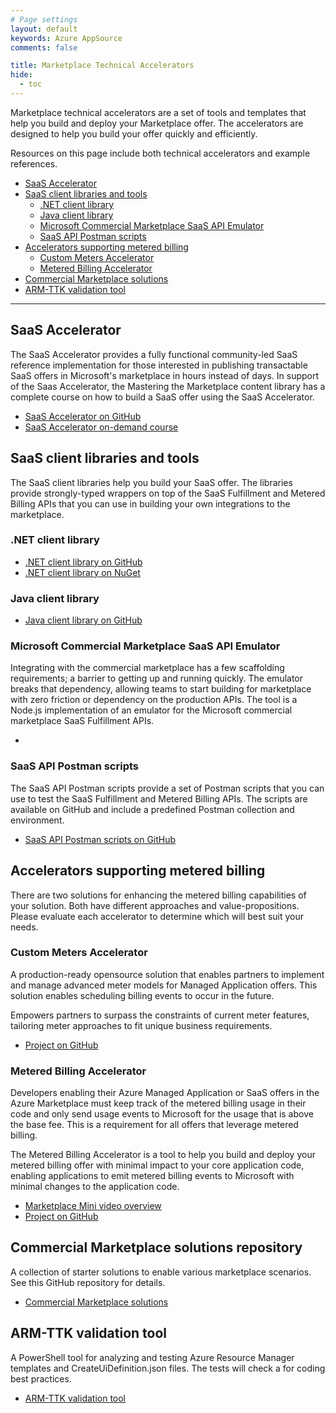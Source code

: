 ```yaml
---
# Page settings
layout: default
keywords: Azure AppSource
comments: false

title: Marketplace Technical Accelerators
hide:
  - toc
---
```


Marketplace technical accelerators are a set of tools and templates that help you build and deploy your Marketplace offer. The accelerators are designed to help you build your offer quickly and efficiently.

Resources on this page include both technical accelerators and example references.

<!-- no toc -->
- [SaaS Accelerator](#saas-accelerator)
- [SaaS client libraries and tools](#saas-client-libraries-and-tools)
    - [.NET client library](#net-client-library)
    - [Java client library](#java-client-library)
    - [Microsoft Commercial Marketplace SaaS API Emulator](#microsoft-commercial-marketplace-saas-api-emulator)
    - [SaaS API Postman scripts](#saas-api-postman-scripts)
- [Accelerators supporting metered billing](#accelerators-supporting-metered-billing)
    - [Custom Meters Accelerator](#custom-meters-accelerator)
    - [Metered Billing Accelerator](#metered-billing-accelerator)
- [Commercial Marketplace solutions](#commercial-marketplace-solutions)
- [ARM-TTK validation tool](#arm-ttk-validation-tool)

---

## SaaS Accelerator

The SaaS Accelerator provides a fully functional community-led SaaS reference implementation for those interested in publishing transactable SaaS offers in Microsoft's marketplace in hours instead of days. In support of the Saas Accelerator, the Mastering the Marketplace content library has a complete course on how to build a SaaS offer using the SaaS Accelerator.

- [SaaS Accelerator on GitHub](https://github.com/Azure/Commercial-Marketplace-SaaS-Accelerator)
- [SaaS Accelerator on-demand course](../saas-accelerator/index.md)

## SaaS client libraries and tools

The SaaS client libraries help you build your SaaS offer. The libraries provide strongly-typed wrappers on top of the SaaS Fulfillment and Metered Billing APIs that you can use in building your own integrations to the marketplace.

### .NET client library

- [.NET client library on GitHub](https://github.com/microsoft/commercial-marketplace-client-dotnet)
- [.NET client library on NuGet](https://www.nuget.org/packages/Marketplace.SaaS.Client)

### Java client library

- [Java client library on GitHub](https://github.com/microsoft/commercial-marketplace-client-java)

### Microsoft Commercial Marketplace SaaS API Emulator

Integrating with the commercial marketplace has a few scaffolding requirements; a barrier to getting up and running quickly. The emulator breaks that dependency, allowing teams to start building for marketplace with zero friction or dependency on the production APIs. The tool is a Node.js implementation of an emulator for the Microsoft commercial marketplace SaaS Fulfillment APIs.

- <a href="https://github.com/microsoft/Commercial-Marketplace-SaaS-API-Emulator" target="blank"></a>


### SaaS API Postman scripts

The SaaS API Postman scripts provide a set of Postman scripts that you can use to test the SaaS Fulfillment and Metered Billing APIs. The scripts are available on GitHub and include a predefined Postman collection and environment.

- <a href="https://github.com/microsoft/commercial-marketplace-resources/blob/main/src/postman/README.md" target="blank">SaaS API Postman scripts on GitHub</a>

## Accelerators supporting metered billing

There are two solutions for enhancing the metered billing capabilities of your solution. Both have different approaches and value-propositions. Please evaluate each accelerator to determine which will best suit your needs.

### Custom Meters Accelerator

A production-ready opensource solution that enables partners to implement and manage advanced meter models for Managed Application offers.​ This solution enables scheduling billing events to occur in the future.

​Empowers partners to surpass the constraints of current meter features, tailoring meter approaches to fit unique business requirements.

- <a href="https://github.com/microsoft/custom-meters-accelerator" target="blank">Project on GitHub</a>

### Metered Billing Accelerator

Developers enabling their Azure Managed Application or SaaS offers in the Azure Marketplace must keep track of the metered billing usage in their code and only send usage events to Microsoft for the usage that is above the base fee. This is a requirement for all offers that leverage metered billing.

The Metered Billing Accelerator is a tool to help you build and deploy your metered billing offer with minimal impact to your core application code, enabling applications to emit metered billing events to Microsoft with minimal changes to the application code.

- [Marketplace Mini video overview](./marketplace-minis.md#an-introduction-to-the-metered-billing-accelerator)
- <a href="https://github.com/microsoft/metered-billing-accelerator" target="blank">Project on GitHub</a>

## Commercial Marketplace solutions repository

A collection of starter solutions to enable various marketplace scenarios. See this GitHub repository for details.

- <a href="https://github.com/microsoft/commercial-marketplace-solutions" target="blank">Commercial Marketplace solutions</a>

## ARM-TTK validation tool

A PowerShell tool for analyzing and testing Azure Resource Manager templates and CreateUiDefinition.json files. The tests will check a for coding best practices.

- <a href="https://github.com/Azure/arm-ttk" target="blank">ARM-TTK validation tool</a>